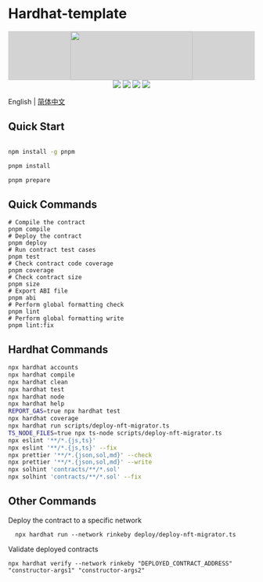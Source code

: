 # Hardhat-template

<div align=center style="background:lightgrey">
<img src="./logo.svg" width=250" height="100" />
</div>
<div align=center>
<img src="https://img.shields.io/badge/solidity-^0.8.26-blue"/>
<img src="https://img.shields.io/badge/hardhat-^2.22.0-red"/>
<img src="https://img.shields.io/badge/etherjs-v6-green"/>
<img src="https://img.shields.io/badge/@openzeppelin-^5.0.0-green"/>
</div>

English | [简体中文](./README_zh.md)

## Quick Start

```bash

npm install -g pnpm

pnpm install

pnpm prepare

```

## Quick Commands

    # Compile the contract
    pnpm compile
    # Deploy the contract
    pnpm deploy
    # Run contract test cases
    pnpm test
    # Check contract code coverage
    pnpm coverage
    # Check contract size
    pnpm size
    # Export ABI file
    pnpm abi
    # Perform global formatting check
    pnpm lint
    # Perform global formatting write
    pnpm lint:fix

## Hardhat Commands

```bash
npx hardhat accounts
npx hardhat compile
npx hardhat clean
npx hardhat test
npx hardhat node
npx hardhat help
REPORT_GAS=true npx hardhat test
npx hardhat coverage
npx hardhat run scripts/deploy-nft-migrator.ts
TS_NODE_FILES=true npx ts-node scripts/deploy-nft-migrator.ts
npx eslint '**/*.{js,ts}'
npx eslint '**/*.{js,ts}' --fix
npx prettier '**/*.{json,sol,md}' --check
npx prettier '**/*.{json,sol,md}' --write
npx solhint 'contracts/**/*.sol'
npx solhint 'contracts/**/*.sol' --fix

```

## Other Commands

Deploy the contract to a specific network

```shell
  npx hardhat run --network rinkeby deploy/deploy-nft-migrator.ts
```

Validate deployed contracts

```shell
npx hardhat verify --network rinkeby "DEPLOYED_CONTRACT_ADDRESS" "constructor-args1" "constructor-args2"
```
